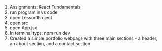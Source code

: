 1.  Assignments: React Fundamentals
2.  run program in vs code
3.  open Lesson1Project
4.  open src
5.  open App.jsx
6.  In terminal type: npm run dev
7.  Created a simple portfolio webpage with three main sections - a header, an about section, and a contact section
